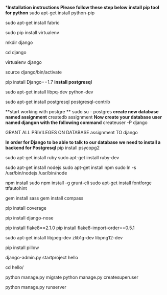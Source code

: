 ***Installation instructions**
**Please follow these step below**
**install pip tool for python**
sudo apt-get install python-pip

sudo apt-get install fabric

sudo pip install virtualenv

mkdir django

cd django

virtualenv django

source django/bin/activate

pip install Django==1.7
**install postgresql**

sudo apt-get install libpq-dev python-dev

sudo apt-get install postgresql postgresql-contrib

**start working with postgre **
sudo su - postgres
**create new database named assignment**
createdb assignment
**Now create your database user named djangon with the following command**
createuser -P django

GRANT ALL PRIVILEGES ON DATABASE assignment TO django

**In order for Django to be able to talk to our database we need to install a backend for Postgresql**
pip install psycopg2

sudo apt-get install ruby
sudo apt-get install ruby-dev

sudo apt-get install nodejs
sudo apt-get install npm
sudo ln -s /usr/bin/nodejs /usr/bin/node

npm install
sudo npm install -g grunt-cli
sudo apt-get install fontforge ttfautohint 


gem install sass
gem install compass

pip install coverage

pip install django-nose

pip install flake8==2.1.0
pip install flake8-import-order==0.5.1

sudo apt-get install libjpeg-dev zlib1g-dev libpng12-dev

pip install pillow


django-admin.py startproject hello

cd hello/

python manage.py migrate
python manage.py createsuperuser

python manage.py runserver




